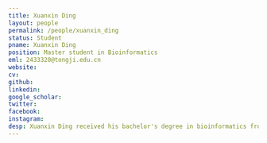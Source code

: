 ```yaml
---
title: Xuanxin Ding
layout: people
permalink: /people/xuanxin_ding
status: Student
pname: Xuanxin Ding
position: Master student in Bioinformatics
eml: 2433320@tongji.edu.cn
website: 
cv: 
github:
linkedin:
google_scholar: 
twitter: 
facebook: 
instagram:
desp: Xuanxin Ding received his bachelor's degree in bioinformatics from Tongji University in 2024. Currently, his research focuses on integration of single cell data.
---
```

